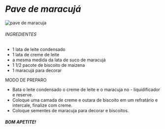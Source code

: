 
# _Pave de maracujá_

![pave de maracuja](https://xtudoreceitas.com/wp-content/uploads/Pave-de-maracuja-no-liquidificador.jpg)


###### INGREDIENTES
* 1 lata de leite condensado
* 1 lata de creme de leite
* a mesma medida da lata de suco de maracujá
* 1 1/2 pacote de biscoito de maizena
* 1 maracujá para decorar

MODO DE PREPARO
- Bata o leite condensado o creme de leite e o maracuja no - liquidificador e reserve.
- Coloque uma camada de creme e outara de biscoito em um refratário e intercale, finalize com creme.
- Coloque sementes de maracuja para decorar e biscoitos.

##### BOM APETITE!

